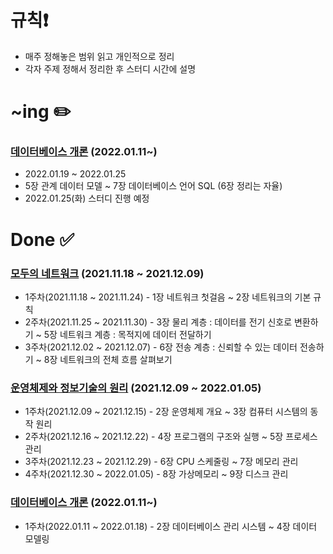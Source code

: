 # 규칙❗️

- 매주 정해놓은 범위 읽고 개인적으로 정리
- 각자 주제 정해서 정리한 후 스터디 시간에 설명


# ~ing ✏️

### [데이터베이스 개론](http://www.kyobobook.co.kr/product/detailViewKor.laf?ejkGb=KOR&mallGb=KOR&barcode=9791156644316&orderClick=LEa&Kc=) (2022.01.11~)

- 2022.01.19 ~ 2022.01.25
- 5장 관계 데이터 모델 ~ 7장 데이터베이스 언어 SQL (6장 정리는 자율)
- 2022.01.25(화) 스터디 진행 예정 



# Done ✅

### [모두의 네트워크](http://www.kyobobook.co.kr/product/detailViewKor.laf?ejkGb=KOR&mallGb=KOR&barcode=9791160505030&orderClick=LEa&Kc=) (2021.11.18 ~ 2021.12.09)

- 1주차(2021.11.18 ~ 2021.11.24) - 1장 네트워크 첫걸음 ~ 2장 네트워크의 기본 규칙
- 2주차(2021.11.25 ~ 2021.11.30) - 3장 물리 계층 : 데이터를 전기 신호로 변환하기 ~ 5장 네트워크 계층 : 목적지에 데이터 전달하기
- 3주차(2021.12.02 ~ 2021.12.07) - 6장 전송 계층 : 신뢰할 수 있는 데이터 전송하기 ~ 8장 네트워크의 전체 흐름 살펴보기

### [운영체제와 정보기술의 원리](http://www.kyobobook.co.kr/product/detailViewKor.laf?ejkGb=KOR&mallGb=KOR&barcode=9791158903589&orderClick=LAG&Kc=) (2021.12.09 ~ 2022.01.05)
- 1주차(2021.12.09 ~ 2021.12.15) - 2장 운영체제 개요 ~ 3장 컴퓨터 시스템의 동작 원리
- 2주차(2021.12.16 ~ 2021.12.22) - 4장 프로그램의 구조와 실행 ~ 5장 프로세스 관리
- 3주차(2021.12.23 ~ 2021.12.29) - 6장 CPU 스케줄링 ~ 7장 메모리 관리
- 4주차(2021.12.30 ~ 2022.01.05) - 8장 가상메모리 ~ 9장 디스크 관리

### [데이터베이스 개론](http://www.kyobobook.co.kr/product/detailViewKor.laf?ejkGb=KOR&mallGb=KOR&barcode=9791156644316&orderClick=LEa&Kc=) (2022.01.11~)
- 1주차(2022.01.11 ~ 2022.01.18) - 2장 데이터베이스 관리 시스템 ~ 4장 데이터 모델링
